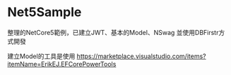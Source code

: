 # Net5Sample

整理的NetCore5範例，已建立JWT、基本的Model、NSwag
並使用DBFirstr方式開發

建立Model的工具是使用
https://marketplace.visualstudio.com/items?itemName=ErikEJ.EFCorePowerTools
